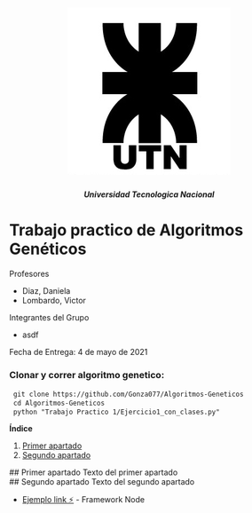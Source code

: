<h1 align="center">
  <img src="assets/UTN.png" alt="logo_utn">
</h1>
<h5 align="center">Universidad Tecnologica Nacional</h5>


# Trabajo practico de Algoritmos Genéticos

Profesores
* Diaz, Daniela
* Lombardo, Victor

Integrantes del Grupo
* asdf

Fecha de Entrega: 4 de mayo de 2021

### Clonar y correr algoritmo genetico:
```
 git clone https://github.com/Gonza077/Algoritmos-Geneticos
 cd Algoritmos-Geneticos
 python "Trabajo Practico 1/Ejercicio1_con_clases.py"
```

**Índice**
1. [Primer apartado](#id1)
2. [Segundo apartado](#id2)


<div id='id1' />
## Primer apartado
Texto del primer apartado


<div id='id2' />
## Segundo apartado
Texto del segundo apartado



* [Ejemplo link ️️️️️⚡️](https://nodejs.org/es/) - Framework Node